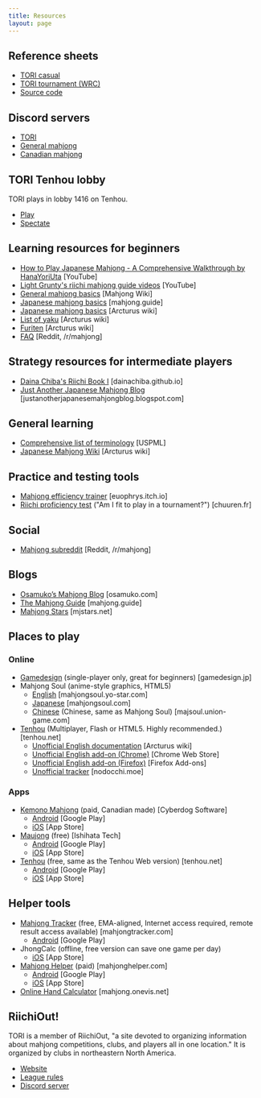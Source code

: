 ```yaml
---
title: Resources
layout: page
---
```


## Reference sheets

* [TORI casual](https://github.com/toronto-riichi-club/reference-sheet/releases/download/v1.3.0/riichi-refsheet-1.3.0.pdf)
* [TORI tournament (WRC)](https://github.com/toronto-riichi-club/reference-sheet/releases/download/v1.3.0/wrc-refsheet-1.3.0.pdf)
* [Source code](https://github.com/toronto-riichi-club/reference-sheet)

## Discord servers

* [TORI](https://discord.gg/NZ4XEVP)
* [General mahjong](https://discord.gg/NZ4XEVP)
* [Canadian mahjong](https://discord.gg/2Jxy4M5)

## TORI Tenhou lobby

TORI plays in lobby 1416 on Tenhou.

* [Play](http://tenhou.net/0/?L1416)
* [Spectate](http://tenhou.net/0/wg/?L1416)

## Learning resources for beginners

* [How to Play Japanese Mahjong - A Comprehensive Walkthrough by HanaYoriUta](https://www.youtube.com/watch?v=hlnC2rgIPrc) [YouTube]
* [Light Grunty's riichi mahjong guide videos](https://www.youtube.com/channel/UC2E_GfC7EwgBrYtbDzonZew) [YouTube]
* [General mahjong basics](http://mahjong.wikidot.com/basic-rules) [Mahjong Wiki]
* [Japanese mahjong basics](https://mahjong.guide/a-beginners-guide-to-riichi-mahjong/) [mahjong.guide]
* [Japanese mahjong basics](http://arcturus.su/wiki/Japanese_mahjong) [Arcturus wiki]
* [List of yaku](http://arcturus.su/wiki/List_of_yaku) [Arcturus wiki]
* [Furiten](http://arcturus.su/wiki/Furiten) [Arcturus wiki]
* [FAQ](https://reddit.com/r/Mahjong/comments/cdg75k/riichi_japanese_mahjong_faq/) [Reddit, /r/mahjong]

## Strategy resources for intermediate players

* [Daina Chiba's Riichi Book I](https://dainachiba.github.io/RiichiBooks/) [dainachiba.github.io]
* [Just Another Japanese Mahjong Blog](http://justanotherjapanesemahjongblog.blogspot.com/) [justanotherjapanesemahjongblog.blogspot.com]

## General learning

* [Comprehensive list of terminology](http://uspml.com/documents/japanese_mahjong_guide_v103.pdf) [USPML]
* [Japanese Mahjong Wiki](http://arcturus.su/wiki/) [Arcturus wiki]

## Practice and testing tools

* [Mahjong efficiency trainer](https://euophrys.itch.io/mahjong-efficiency-trainer) [euophrys.itch.io]
* [Riichi proficiency test](http://www.chuuren.fr/vrac/test/?ln=en) ("Am I fit to play in a tournament?") [chuuren.fr]

## Social

* [Mahjong subreddit](https://www.reddit.com/r/mahjong) [Reddit, /r/mahjong]

## Blogs

* [Osamuko’s Mahjong Blog](https://osamuko.com/) [osamuko.com]
* [The Mahjong Guide](https://mahjong.guide/) [mahjong.guide]
* [Mahjong Stars](https://www.mjstars.net/) [mjstars.net]

## Places to play

### Online

* [Gamedesign](https://www.gamedesign.jp/flash/mahjong/mahjong_e.html) (single-player only, great for beginners) [gamedesign.jp]
* Mahjong Soul (anime-style graphics, HTML5)
  * [English](https://mahjongsoul.yo-star.com/) [mahjongsoul.yo-star.com]
  * [Japanese](https://mahjongsoul.com/) [mahjongsoul.com]
  * [Chinese](http://majsoul.union-game.com/) (Chinese, same as Mahjong Soul) [majsoul.union-game.com]
* [Tenhou](http://tenhou.net/0) (Multiplayer, Flash or HTML5. Highly recommended.) [tenhou.net]
  * [Unofficial English documentation](http://arcturus.su/tenhou/) [Arcturus wiki]
  * [Unofficial English add-on (Chrome)](https://chrome.google.com/webstore/detail/tenhou-english-ui/cbomnmkpjmleifejmnjhfnfnpiileiin) [Chrome Web Store]
  * [Unofficial English add-on (Firefox)](https://addons.mozilla.org/en-US/firefox/addon/tenhou-english) [Firefox Add-ons]
  * [Unofficial tracker](https://nodocchi.moe/) [nodocchi.moe]

### Apps

* [Kemono Mahjong](http://cyberdog.ca/kemono-mahjong/) (paid, Canadian made) [Cyberdog Software]
  * [Android](https://play.google.com/store/apps/details?id=com.kemonomahjong.app&hl=en_CA) [Google Play]
  * [iOS](https://apps.apple.com/ca/app/kemono-mahjong/id1207602683) [App Store]
* [Maujong](http://www.ishihata-tech.com/) (free) [Ishihata Tech]
  * [Android](https://play.google.com/store/apps/details?id=com.ishihata_tech.android.mj2) [Google Play]
  * [iOS](https://itunes.apple.com/ca/app/maujong!/id731784043) [App Store]
* [Tenhou](http://tenhou.net/) (free, same as the Tenhou Web version) [tenhou.net]
  * [Android](https://play.google.com/store/apps/details?id=net.tenhou.WebBrowser20161220&hl=en_US) [Google Play]
  * [iOS](https://itunes.apple.com/ca/app/tian-feng/id1187938169) [App Store]

## Helper tools

* [Mahjong Tracker](https://mahjongtracker.com/) (free, EMA-aligned, Internet access required, remote result access available) [mahjongtracker.com]
  * [Android](https://play.google.com/store/apps/details?id=com.mahjongtracker.androidapp) [Google Play]
* JhongCalc (offline, free version can save one game per day)
  * [iOS](https://itunes.apple.com/ca/app/jhongcalc/id1067494143?mt=8) [App Store]
* [Mahjong Helper](http://www.mahjonghelper.com/) (paid) [mahjonghelper.com]
  * [Android](https://play.google.com/store/apps/details?id=com.mahjonghelper.android) [Google Play]
  * [iOS](http://itunes.apple.com/lv/app/mahjong-helper/id380864349?mt=8) [App Store]
* [Online Hand Calculator](http://mahjong.onevis.net/) [mahjong.onevis.net]

## RiichiOut!

TORI is a member of RiichiOut, "a site devoted to organizing information about mahjong competitions, clubs, and players all in one location." It is organized by clubs in northeastern North America.

* [Website](http://riichiout.com/)
* [League rules](https://riichiout.com/league)
* [Discord server](https://discord.gg/WEjmwQk)
